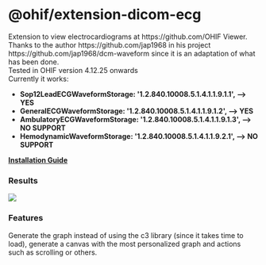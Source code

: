 <h1>@ohif/extension-dicom-ecg</h1>
Extension to view electrocardiograms at https://github.com/OHIF Viewer.</br>
Thanks to the author https://github.com/jap1968 in his project https://github.com/jap1968/dcm-waveform since it is an adaptation of what has been done.</br>
Tested in OHIF version 4.12.25 onwards</br>
Currently it works:</br>
<ul>
  <li><strong>Sop12LeadECGWaveformStorage: '1.2.840.10008.5.1.4.1.1.9.1.1', --> YES</strong></li>
  <li><strong>GeneralECGWaveformStorage: '1.2.840.10008.5.1.4.1.1.9.1.2', --> YES</strong></li>
  <li><strong>AmbulatoryECGWaveformStorage: '1.2.840.10008.5.1.4.1.1.9.1.3', --> NO SUPPORT</strong></li>
  <li><strong>HemodynamicWaveformStorage: '1.2.840.10008.5.1.4.1.1.9.2.1', --> NO SUPPORT</strong></li>
</ul>

<a href="https://github.com/ArturRod/dicom-ecg/blob/main/INSTALLATION.md"><strong>Installation Guide</strong></a>

<h3>Results</h3>
<img src="https://user-images.githubusercontent.com/86238895/181749060-27ff0696-a090-41db-84dd-9fa3bd7dfd73.png" />
<h3>Features</h3>
Generate the graph instead of using the c3 library (since it takes time to load), generate a canvas with the most personalized graph and actions such as scrolling or others.
